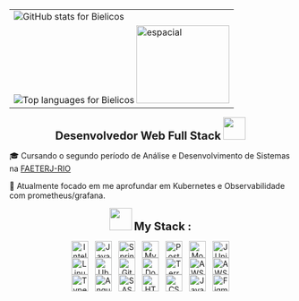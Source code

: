 <!-- Favorite o repositório e de like no post no linkedin se você gostou! (: -->
<table align="right">
  <tr>
    <td>
      <img
        src="https://github-readme-stats.vercel.app/api?username=Bielicos&hide_title=true&show_icons=true&line_height=25&hide=issues&bg_color=0D1B2A&title_color=1E90FF&text_color=A9D6E5&border_radius=5&border_color=1E90FF&icon_color=1E90FF"
        alt="GitHub stats for Bielicos"
      />
    </td>
         </tr>
         <tr>
    <td>
      <img
        src="https://github-readme-stats.vercel.app/api/top-langs?username=Bielicos&layout=compact&langs_count=4&show_icons=true&bg_color=0D1B2A&title_color=1E90FF&text_color=A9D6E5&border_radius=5&border_color=1E90FF"
        alt="Top languages for Bielicos"
      />
      <img width="166" height="139" alt="espacial" src="https://github.com/user-attachments/assets/a04a7605-38e0-4a27-9ca5-b5b1722536ae" />
    </td>
    
  </tr>
</table>
<p align="center">
  <strong style="font-size: 1.25rem;">Desenvolvedor Web Full Stack</strong>
  <img src="https://cultofthepartyparrot.com/parrots/hd/laptop_parrot.gif" width="40" height="40"/>
</p>
<p>
🎓 Cursando o segundo período de Análise e Desenvolvimento de Sistemas na <a href="https://www.faeterj-rio.edu.br/" target="_blank">FAETERJ-RIO</a>
</p>
<p>
🌟 Atualmente focado em me aprofundar em Kubernetes e Observabilidade com prometheus/grafana.
</p>
<p align="center">
  <img src="https://cultofthepartyparrot.com/parrots/hd/mustacheparrot.gif" width="40" height="40"/>
  <strong style="font-size: 1.25rem;">My Stack :</strong>
</p>
<!-- Back‑end -->
<div align="center" style="display: flex; align-items: center; justify-content: center; gap: 12px; flex-wrap: wrap;">
  <img src="https://cdn.jsdelivr.net/gh/devicons/devicon@latest/icons/intellij/intellij-original.svg" alt="IntelliJ logo" style="width:30px;height:30px;" />
  <img src="https://cdn.jsdelivr.net/gh/devicons/devicon@latest/icons/java/java-original.svg" alt="Java logo" style="width:30px;height:30px;" />
  <img src="https://cdn.jsdelivr.net/gh/devicons/devicon@latest/icons/spring/spring-original.svg" alt="Spring Boot logo" style="width:30px;height:30px;" />
  <img src="https://cdn.jsdelivr.net/gh/devicons/devicon@latest/icons/mysql/mysql-original.svg" alt="MySQL logo" style="width:30px;height:30px;" />
  <img src="https://cdn.jsdelivr.net/gh/devicons/devicon@latest/icons/postgresql/postgresql-original.svg" alt="PostgreSQL logo" style="width:30px;height:30px;" />
  <img src="https://cdn.jsdelivr.net/gh/devicons/devicon@latest/icons/mongodb/mongodb-original.svg" alt="MongoDB logo" style="width:30px;height:30px;" />
  <img src="https://cdn.jsdelivr.net/gh/devicons/devicon@latest/icons/junit/junit-original.svg" alt="JUnit logo" style="width:30px;height:30px;" />
</div>
<!-- DevOps -->
<div align="center" style="display: flex; align-items: center; justify-content: center; gap: 12px; flex-wrap: wrap;">
  <img src="https://cdn.jsdelivr.net/gh/devicons/devicon@latest/icons/linux/linux-original.svg" alt="Linux logo" style="width:30px;height:30px;" />
  <img src="https://cdn.jsdelivr.net/gh/devicons/devicon@latest/icons/ubuntu/ubuntu-original.svg" alt="Ubuntu logo" style="width:30px;height:30px;" />
  <img src="https://cdn.jsdelivr.net/gh/devicons/devicon@latest/icons/git/git-original.svg" alt="Git logo" style="width:30px;height:30px;" />
  <img src="https://cdn.jsdelivr.net/gh/devicons/devicon@latest/icons/docker/docker-plain.svg" alt="Docker logo" style="width:30px;height:30px;" />
  <img src="https://cdn.jsdelivr.net/gh/devicons/devicon@latest/icons/terraform/terraform-original.svg" alt="Terraform logo" style="width:30px;height:30px;" />
  <img src="https://cdn.jsdelivr.net/gh/devicons/devicon@latest/icons/amazonwebservices/amazonwebservices-plain-wordmark.svg" alt="AWS logo" style="width:30px;height:30px;" />
  <img src="https://cdn.jsdelivr.net/gh/devicons/devicon@latest/icons/githubactions/githubactions-original.svg" alt="AWS logo" style="width:30px;height:30px;" />

</div>

<!-- Front‑end -->
<div align="center" style="display: flex; align-items: center; justify-content: center; gap: 12px; flex-wrap: wrap;">
  <img src="https://cdn.jsdelivr.net/gh/devicons/devicon@latest/icons/typescript/typescript-original.svg" alt="TypeScript logo" style="width:30px;height:30px;" />
  <img src="https://cdn.jsdelivr.net/gh/devicons/devicon@latest/icons/angular/angular-original.svg" alt="Angular logo" style="width:30px;height:30px;" />
  <img src="https://cdn.jsdelivr.net/gh/devicons/devicon@latest/icons/sass/sass-original.svg" alt="SASS logo" style="width:30px;height:30px;" />
  <img src="https://cdn.jsdelivr.net/gh/devicons/devicon@latest/icons/html5/html5-original.svg" alt="HTML5 logo" style="width:30px;height:30px;" />
  <img src="https://cdn.jsdelivr.net/gh/devicons/devicon@latest/icons/css3/css3-original.svg" alt="CSS3 logo" style="width:30px;height:30px;" />
  <img src="https://cdn.jsdelivr.net/gh/devicons/devicon@latest/icons/javascript/javascript-original.svg" alt="JavaScript logo" style="width:30px;height:30px;" />
  <img src="https://cdn.jsdelivr.net/gh/devicons/devicon@latest/icons/figma/figma-original.svg" alt="Figma logo" style="width:30px;height:30px;" />
</div>
